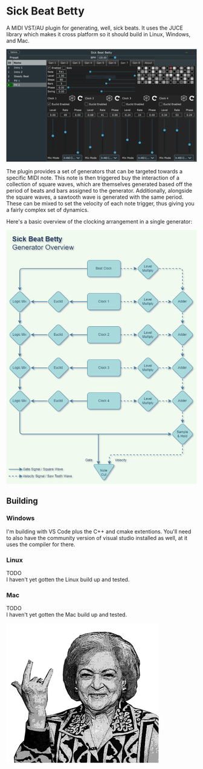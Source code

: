 # Sick Beat Betty

A MIDI VST/AU plugin for generating, well, sick beats.  It uses the JUCE library which makes it cross platform so it should build in Linux, Windows, and Mac.

![Sick Beat Betty Screenshot](docs/screenshot1.png)

The plugin provides a set of generators that can be targeted towards a specific MIDI note.  This note is then triggered buy the interaction of a collection of square waves, which are themselves generated based off the period of beats and bars assigned to the generator.  Additionally, alongside the square waves, a sawtooth wave is generated with the same period.  These can be mixed to set the velocity of each note trigger, thus giving you a fairly complex set of dynamics.

Here's a basic overview of the clocking arrangement in a single generator:

![Sick Beat Betty Generator Overview](docs/SickBeatBetty_BlockDiagram.drawio.png)
## Building

### Windows

I'm building with VS Code plus the C++ and cmake extentions.  You'll need to also have the community version of visual studio installed as well, at it uses the compiler for there.

### Linux

TODO  
I haven't yet gotten the Linux build up and tested.

### Mac

TODO  
I haven't yet gotten the Mac build up and tested.

![Betty!](icons/betty-white-devil-horns.png)


